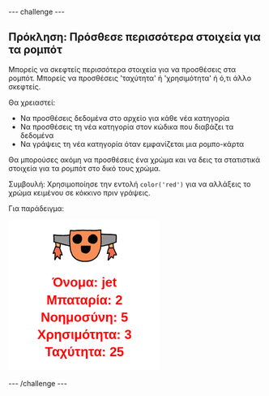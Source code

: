 --- challenge ---

## Πρόκληση: Πρόσθεσε περισσότερα στοιχεία για τα ρομπότ

Μπορείς να σκεφτείς περισσότερα στοιχεία για να προσθέσεις στα ρομπότ. Μπορείς να προσθέσεις 'ταχύτητα' ή 'χρησιμότητα' ή ό,τι άλλο σκεφτείς.

Θα χρειαστεί:

+ Να προσθέσεις δεδομένα στο αρχείο για κάθε νέα κατηγορία 
+ Να προσθέσεις τη νέα κατηγορία στον κώδικα που διαβάζει τα δεδομένα
+ Να γράψεις τη νέα κατηγορία όταν εμφανίζεται μια ρομπο-κάρτα

Θα μπορούσες ακόμη να προσθέσεις ένα χρώμα και να δεις τα στατιστικά στοιχεία για τα ρομπότ στο δικό τους χρώμα.

Συμβουλή: Χρησιμοποίησε την εντολή `color('red')` για να αλλάξεις το χρώμα κειμένου σε κόκκινο πριν γράψεις.

Για παράδειγμα:

![screenshot](images/robotrumps-jet.png)

--- /challenge ---